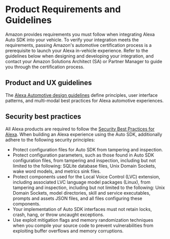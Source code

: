# Product Requirements and Guidelines

Amazon provides requirements you must follow when integrating Alexa Auto SDK into your vehicle. To verify your integration meets the requirements, passing Amazon's automotive certification process is a prerequisite to launch your Alexa in-vehicle experience. Refer to the guidelines below when designing and developing your integration, and contact your Amazon Solutions Architect (SA) or Partner Manager to guide you through the certification process.

## Product and UX guidelines

The [Alexa Automotive design guidelines](https://developer.amazon.com/en-US/docs/alexa/alexa-auto/about-this-guide.html) define principles, user interface patterns, and multi-modal best practices for Alexa automotive experiences.

## Security best practices

All Alexa products are required to follow the [Security Best Practices for Alexa](https://developer.amazon.com/en-US/docs/alexa/alexa-voice-service/avs-security-reqs.html). When building an Alexa experience using the Auto SDK, additionally adhere to the following security principles:

* Protect configuration files for Auto SDK from tampering and inspection.
* Protect configuration parameters, such as those found in Auto SDK configuration files, from tampering and inspection, including but not limited to the following: SQLite database files, Unix Domain Sockets, wake word models, and metrics sink files.
* Protect components used for the Local Voice Control (LVC) extension, including associated LVC language model packages (Linux), from tampering and inspection, including but not limited to the following: Unix Domain Sockets, model directories, skill and service executables, prompts and assets JSON files, and all files configuring these components.
* Your implementation of Auto SDK interfaces must not retain locks, crash, hang, or throw uncaught exceptions.
* Use exploit mitigation flags and memory randomization techniques when you compile your source code to prevent vulnerabilities from exploiting buffer overflows and memory corruptions.
